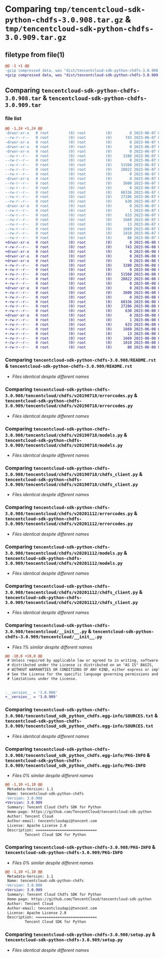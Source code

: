 # Comparing `tmp/tencentcloud-sdk-python-chdfs-3.0.908.tar.gz` & `tmp/tencentcloud-sdk-python-chdfs-3.0.909.tar.gz`

## filetype from file(1)

```diff
@@ -1 +1 @@
-gzip compressed data, was "dist/tencentcloud-sdk-python-chdfs-3.0.908.tar", last modified: Wed Jun  7 00:19:39 2023, max compression
+gzip compressed data, was "dist/tencentcloud-sdk-python-chdfs-3.0.909.tar", last modified: Thu Jun  8 00:20:25 2023, max compression
```

## Comparing `tencentcloud-sdk-python-chdfs-3.0.908.tar` & `tencentcloud-sdk-python-chdfs-3.0.909.tar`

### file list

```diff
@@ -1,24 +1,24 @@
-drwxr-xr-x   0 root         (0) root         (0)        0 2023-06-07 00:19:39.000000 tencentcloud-sdk-python-chdfs-3.0.908/
--rw-r--r--   0 root         (0) root         (0)      743 2023-06-07 00:19:39.000000 tencentcloud-sdk-python-chdfs-3.0.908/README.rst
-drwxr-xr-x   0 root         (0) root         (0)        0 2023-06-07 00:19:39.000000 tencentcloud-sdk-python-chdfs-3.0.908/tencentcloud/
-drwxr-xr-x   0 root         (0) root         (0)        0 2023-06-07 00:19:39.000000 tencentcloud-sdk-python-chdfs-3.0.908/tencentcloud/chdfs/
-drwxr-xr-x   0 root         (0) root         (0)        0 2023-06-07 00:19:39.000000 tencentcloud-sdk-python-chdfs-3.0.908/tencentcloud/chdfs/v20190718/
--rw-r--r--   0 root         (0) root         (0)     3280 2023-06-07 00:19:39.000000 tencentcloud-sdk-python-chdfs-3.0.908/tencentcloud/chdfs/v20190718/errorcodes.py
--rw-r--r--   0 root         (0) root         (0)        0 2023-06-07 00:19:39.000000 tencentcloud-sdk-python-chdfs-3.0.908/tencentcloud/chdfs/v20190718/__init__.py
--rw-r--r--   0 root         (0) root         (0)    51568 2023-06-07 00:19:39.000000 tencentcloud-sdk-python-chdfs-3.0.908/tencentcloud/chdfs/v20190718/models.py
--rw-r--r--   0 root         (0) root         (0)    28022 2023-06-07 00:19:39.000000 tencentcloud-sdk-python-chdfs-3.0.908/tencentcloud/chdfs/v20190718/chdfs_client.py
--rw-r--r--   0 root         (0) root         (0)        0 2023-06-07 00:19:39.000000 tencentcloud-sdk-python-chdfs-3.0.908/tencentcloud/chdfs/__init__.py
-drwxr-xr-x   0 root         (0) root         (0)        0 2023-06-07 00:19:39.000000 tencentcloud-sdk-python-chdfs-3.0.908/tencentcloud/chdfs/v20201112/
--rw-r--r--   0 root         (0) root         (0)     3600 2023-06-07 00:19:39.000000 tencentcloud-sdk-python-chdfs-3.0.908/tencentcloud/chdfs/v20201112/errorcodes.py
--rw-r--r--   0 root         (0) root         (0)        0 2023-06-07 00:19:39.000000 tencentcloud-sdk-python-chdfs-3.0.908/tencentcloud/chdfs/v20201112/__init__.py
--rw-r--r--   0 root         (0) root         (0)    60336 2023-06-07 00:19:39.000000 tencentcloud-sdk-python-chdfs-3.0.908/tencentcloud/chdfs/v20201112/models.py
--rw-r--r--   0 root         (0) root         (0)    27286 2023-06-07 00:19:39.000000 tencentcloud-sdk-python-chdfs-3.0.908/tencentcloud/chdfs/v20201112/chdfs_client.py
--rw-r--r--   0 root         (0) root         (0)      630 2023-06-07 00:19:39.000000 tencentcloud-sdk-python-chdfs-3.0.908/tencentcloud/__init__.py
-drwxr-xr-x   0 root         (0) root         (0)        0 2023-06-07 00:19:39.000000 tencentcloud-sdk-python-chdfs-3.0.908/tencentcloud_sdk_python_chdfs.egg-info/
--rw-r--r--   0 root         (0) root         (0)        1 2023-06-07 00:19:39.000000 tencentcloud-sdk-python-chdfs-3.0.908/tencentcloud_sdk_python_chdfs.egg-info/dependency_links.txt
--rw-r--r--   0 root         (0) root         (0)      633 2023-06-07 00:19:39.000000 tencentcloud-sdk-python-chdfs-3.0.908/tencentcloud_sdk_python_chdfs.egg-info/SOURCES.txt
--rw-r--r--   0 root         (0) root         (0)     1669 2023-06-07 00:19:39.000000 tencentcloud-sdk-python-chdfs-3.0.908/tencentcloud_sdk_python_chdfs.egg-info/PKG-INFO
--rw-r--r--   0 root         (0) root         (0)       13 2023-06-07 00:19:39.000000 tencentcloud-sdk-python-chdfs-3.0.908/tencentcloud_sdk_python_chdfs.egg-info/top_level.txt
--rw-r--r--   0 root         (0) root         (0)     1669 2023-06-07 00:19:39.000000 tencentcloud-sdk-python-chdfs-3.0.908/PKG-INFO
--rw-r--r--   0 root         (0) root         (0)     1010 2023-06-07 00:19:39.000000 tencentcloud-sdk-python-chdfs-3.0.908/setup.py
--rw-r--r--   0 root         (0) root         (0)       88 2023-06-07 00:19:39.000000 tencentcloud-sdk-python-chdfs-3.0.908/setup.cfg
+drwxr-xr-x   0 root         (0) root         (0)        0 2023-06-08 00:20:25.000000 tencentcloud-sdk-python-chdfs-3.0.909/
+-rw-r--r--   0 root         (0) root         (0)      743 2023-06-08 00:20:25.000000 tencentcloud-sdk-python-chdfs-3.0.909/README.rst
+drwxr-xr-x   0 root         (0) root         (0)        0 2023-06-08 00:20:25.000000 tencentcloud-sdk-python-chdfs-3.0.909/tencentcloud/
+drwxr-xr-x   0 root         (0) root         (0)        0 2023-06-08 00:20:25.000000 tencentcloud-sdk-python-chdfs-3.0.909/tencentcloud/chdfs/
+drwxr-xr-x   0 root         (0) root         (0)        0 2023-06-08 00:20:25.000000 tencentcloud-sdk-python-chdfs-3.0.909/tencentcloud/chdfs/v20190718/
+-rw-r--r--   0 root         (0) root         (0)     3280 2023-06-08 00:20:25.000000 tencentcloud-sdk-python-chdfs-3.0.909/tencentcloud/chdfs/v20190718/errorcodes.py
+-rw-r--r--   0 root         (0) root         (0)        0 2023-06-08 00:20:25.000000 tencentcloud-sdk-python-chdfs-3.0.909/tencentcloud/chdfs/v20190718/__init__.py
+-rw-r--r--   0 root         (0) root         (0)    51568 2023-06-08 00:20:25.000000 tencentcloud-sdk-python-chdfs-3.0.909/tencentcloud/chdfs/v20190718/models.py
+-rw-r--r--   0 root         (0) root         (0)    28022 2023-06-08 00:20:25.000000 tencentcloud-sdk-python-chdfs-3.0.909/tencentcloud/chdfs/v20190718/chdfs_client.py
+-rw-r--r--   0 root         (0) root         (0)        0 2023-06-08 00:20:25.000000 tencentcloud-sdk-python-chdfs-3.0.909/tencentcloud/chdfs/__init__.py
+drwxr-xr-x   0 root         (0) root         (0)        0 2023-06-08 00:20:25.000000 tencentcloud-sdk-python-chdfs-3.0.909/tencentcloud/chdfs/v20201112/
+-rw-r--r--   0 root         (0) root         (0)     3600 2023-06-08 00:20:25.000000 tencentcloud-sdk-python-chdfs-3.0.909/tencentcloud/chdfs/v20201112/errorcodes.py
+-rw-r--r--   0 root         (0) root         (0)        0 2023-06-08 00:20:25.000000 tencentcloud-sdk-python-chdfs-3.0.909/tencentcloud/chdfs/v20201112/__init__.py
+-rw-r--r--   0 root         (0) root         (0)    60336 2023-06-08 00:20:25.000000 tencentcloud-sdk-python-chdfs-3.0.909/tencentcloud/chdfs/v20201112/models.py
+-rw-r--r--   0 root         (0) root         (0)    27286 2023-06-08 00:20:25.000000 tencentcloud-sdk-python-chdfs-3.0.909/tencentcloud/chdfs/v20201112/chdfs_client.py
+-rw-r--r--   0 root         (0) root         (0)      630 2023-06-08 00:20:25.000000 tencentcloud-sdk-python-chdfs-3.0.909/tencentcloud/__init__.py
+drwxr-xr-x   0 root         (0) root         (0)        0 2023-06-08 00:20:25.000000 tencentcloud-sdk-python-chdfs-3.0.909/tencentcloud_sdk_python_chdfs.egg-info/
+-rw-r--r--   0 root         (0) root         (0)        1 2023-06-08 00:20:25.000000 tencentcloud-sdk-python-chdfs-3.0.909/tencentcloud_sdk_python_chdfs.egg-info/dependency_links.txt
+-rw-r--r--   0 root         (0) root         (0)      633 2023-06-08 00:20:25.000000 tencentcloud-sdk-python-chdfs-3.0.909/tencentcloud_sdk_python_chdfs.egg-info/SOURCES.txt
+-rw-r--r--   0 root         (0) root         (0)     1669 2023-06-08 00:20:25.000000 tencentcloud-sdk-python-chdfs-3.0.909/tencentcloud_sdk_python_chdfs.egg-info/PKG-INFO
+-rw-r--r--   0 root         (0) root         (0)       13 2023-06-08 00:20:25.000000 tencentcloud-sdk-python-chdfs-3.0.909/tencentcloud_sdk_python_chdfs.egg-info/top_level.txt
+-rw-r--r--   0 root         (0) root         (0)     1669 2023-06-08 00:20:25.000000 tencentcloud-sdk-python-chdfs-3.0.909/PKG-INFO
+-rw-r--r--   0 root         (0) root         (0)     1010 2023-06-08 00:20:25.000000 tencentcloud-sdk-python-chdfs-3.0.909/setup.py
+-rw-r--r--   0 root         (0) root         (0)       88 2023-06-08 00:20:25.000000 tencentcloud-sdk-python-chdfs-3.0.909/setup.cfg
```

### Comparing `tencentcloud-sdk-python-chdfs-3.0.908/README.rst` & `tencentcloud-sdk-python-chdfs-3.0.909/README.rst`

 * *Files identical despite different names*

### Comparing `tencentcloud-sdk-python-chdfs-3.0.908/tencentcloud/chdfs/v20190718/errorcodes.py` & `tencentcloud-sdk-python-chdfs-3.0.909/tencentcloud/chdfs/v20190718/errorcodes.py`

 * *Files identical despite different names*

### Comparing `tencentcloud-sdk-python-chdfs-3.0.908/tencentcloud/chdfs/v20190718/models.py` & `tencentcloud-sdk-python-chdfs-3.0.909/tencentcloud/chdfs/v20190718/models.py`

 * *Files identical despite different names*

### Comparing `tencentcloud-sdk-python-chdfs-3.0.908/tencentcloud/chdfs/v20190718/chdfs_client.py` & `tencentcloud-sdk-python-chdfs-3.0.909/tencentcloud/chdfs/v20190718/chdfs_client.py`

 * *Files identical despite different names*

### Comparing `tencentcloud-sdk-python-chdfs-3.0.908/tencentcloud/chdfs/v20201112/errorcodes.py` & `tencentcloud-sdk-python-chdfs-3.0.909/tencentcloud/chdfs/v20201112/errorcodes.py`

 * *Files identical despite different names*

### Comparing `tencentcloud-sdk-python-chdfs-3.0.908/tencentcloud/chdfs/v20201112/models.py` & `tencentcloud-sdk-python-chdfs-3.0.909/tencentcloud/chdfs/v20201112/models.py`

 * *Files identical despite different names*

### Comparing `tencentcloud-sdk-python-chdfs-3.0.908/tencentcloud/chdfs/v20201112/chdfs_client.py` & `tencentcloud-sdk-python-chdfs-3.0.909/tencentcloud/chdfs/v20201112/chdfs_client.py`

 * *Files identical despite different names*

### Comparing `tencentcloud-sdk-python-chdfs-3.0.908/tencentcloud/__init__.py` & `tencentcloud-sdk-python-chdfs-3.0.909/tencentcloud/__init__.py`

 * *Files 1% similar despite different names*

```diff
@@ -10,8 +10,8 @@
 # Unless required by applicable law or agreed to in writing, software
 # distributed under the License is distributed on an "AS IS" BASIS,
 # WITHOUT WARRANTIES OR CONDITIONS OF ANY KIND, either express or implied.
 # See the License for the specific language governing permissions and
 # limitations under the License.
 
 
-__version__ = '3.0.908'
+__version__ = '3.0.909'
```

### Comparing `tencentcloud-sdk-python-chdfs-3.0.908/tencentcloud_sdk_python_chdfs.egg-info/SOURCES.txt` & `tencentcloud-sdk-python-chdfs-3.0.909/tencentcloud_sdk_python_chdfs.egg-info/SOURCES.txt`

 * *Files identical despite different names*

### Comparing `tencentcloud-sdk-python-chdfs-3.0.908/tencentcloud_sdk_python_chdfs.egg-info/PKG-INFO` & `tencentcloud-sdk-python-chdfs-3.0.909/tencentcloud_sdk_python_chdfs.egg-info/PKG-INFO`

 * *Files 0% similar despite different names*

```diff
@@ -1,10 +1,10 @@
 Metadata-Version: 1.1
 Name: tencentcloud-sdk-python-chdfs
-Version: 3.0.908
+Version: 3.0.909
 Summary: Tencent Cloud Chdfs SDK for Python
 Home-page: https://github.com/TencentCloud/tencentcloud-sdk-python
 Author: Tencent Cloud
 Author-email: tencentcloudapi@tencent.com
 License: Apache License 2.0
 Description: ============================
         Tencent Cloud SDK for Python
```

### Comparing `tencentcloud-sdk-python-chdfs-3.0.908/PKG-INFO` & `tencentcloud-sdk-python-chdfs-3.0.909/PKG-INFO`

 * *Files 0% similar despite different names*

```diff
@@ -1,10 +1,10 @@
 Metadata-Version: 1.1
 Name: tencentcloud-sdk-python-chdfs
-Version: 3.0.908
+Version: 3.0.909
 Summary: Tencent Cloud Chdfs SDK for Python
 Home-page: https://github.com/TencentCloud/tencentcloud-sdk-python
 Author: Tencent Cloud
 Author-email: tencentcloudapi@tencent.com
 License: Apache License 2.0
 Description: ============================
         Tencent Cloud SDK for Python
```

### Comparing `tencentcloud-sdk-python-chdfs-3.0.908/setup.py` & `tencentcloud-sdk-python-chdfs-3.0.909/setup.py`

 * *Files identical despite different names*

